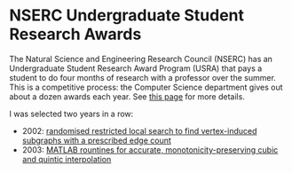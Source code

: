 # NSERC Undergraduate Student Research Awards
The Natural Science and Engineering Research Council (NSERC) has an 
Undergraduate Student Research Award Program (USRA) that pays a 
student to do four months of research with a professor over the summer. This 
is a competitive process: the Computer Science department gives out about 
a dozen awards each year. See 
[this page](http://www.cs.toronto.edu/~campbell/usra/usra.html) for more
details.

I was selected two years in a row:
* 2002: [randomised restricted local search to find vertex-induced subgraphs with a prescribed edge count](https://github.com/vglazer/USRA/tree/master/subgraph_finding)
* 2003: [MATLAB rountines for accurate, monotonicity-preserving cubic and quintic interpolation](https://github.com/vglazer/USRA/tree/master/interpolation) 
